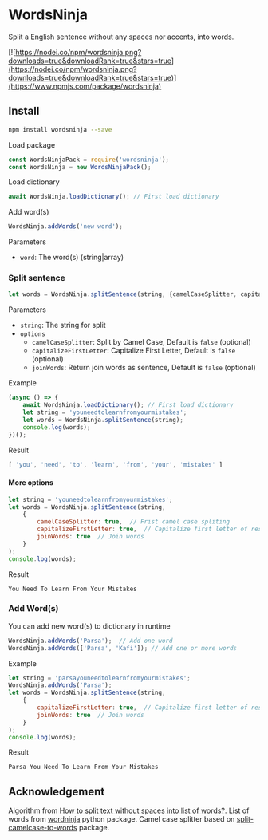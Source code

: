 # WordsNinja
Split a English sentence without any spaces nor accents, into words.

[![https://nodei.co/npm/wordsninja.png?downloads=true&downloadRank=true&stars=true](https://nodei.co/npm/wordsninja.png?downloads=true&downloadRank=true&stars=true)](https://www.npmjs.com/package/wordsninja)

## Install
```bash
npm install wordsninja --save
```
Load package
```js
const WordsNinjaPack = require('wordsninja');
const WordsNinja = new WordsNinjaPack();
```


Load dictionary

```js
await WordsNinja.loadDictionary(); // First load dictionary
```



Add word(s)

```js
WordsNinja.addWords('new word');
```
Parameters

- `word`: The word(s) (string|array)



### Split sentence

```js
let words = WordsNinja.splitSentence(string, {camelCaseSplitter, capitalizeFirstLetter, joinWords});
```

Parameters
- `string`: The string for split
- `options`
    - `camelCaseSplitter`: Split by Camel Case, Default is `false` (optional)
    - `capitalizeFirstLetter`: Capitalize First Letter, Default is `false` (optional)
    - `joinWords`: Return join words as sentence, Default is `false` (optional)

Example

```js
(async () => {
    await WordsNinja.loadDictionary(); // First load dictionary
    let string = 'youneedtolearnfromyourmistakes';
    let words = WordsNinja.splitSentence(string);
    console.log(words);
})();
```

Result

```js
[ 'you', 'need', 'to', 'learn', 'from', 'your', 'mistakes' ]
```



#### More options

```js
let string = 'youneedtolearnfromyourmistakes';
let words = WordsNinja.splitSentence(string,
    {
        camelCaseSplitter: true,  // Frist camel case spliting
        capitalizeFirstLetter: true,  // Capitalize first letter of result
        joinWords: true  // Join words
    }
);
console.log(words);
```

Result

```
You Need To Learn From Your Mistakes
```



### Add Word(s)

You can add new word(s) to dictionary in runtime
```js
WordsNinja.addWords('Parsa');  // Add one word
WordsNinja.addWords(['Parsa', 'Kafi']); // Add one or more words
```

Example

```js
let string = 'parsayouneedtolearnfromyourmistakes';
WordsNinja.addWords('Parsa');
let words = WordsNinja.splitSentence(string,
    {
        capitalizeFirstLetter: true,  // Capitalize first letter of result
        joinWords: true  // Join words
    }
);
console.log(words);
```

Result

```
Parsa You Need To Learn From Your Mistakes
```




## Acknowledgement

Algorithm from [How to split text without spaces into list of words?](https://stackoverflow.com/questions/8870261/how-to-split-text-without-spaces-into-list-of-words). 
List of words from [wordninja](https://pypi.org/project/wordninja) python package. Camel case splitter based on [split-camelcase-to-words](https://www.npmjs.com/package/split-camelcase-to-words) package.